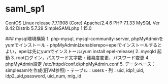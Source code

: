 # saml_sp1
CentOS Linux release 7.7.1908 (Core)
Apache/2.4.6
PHP 7.1.33
MySQL Ver 8.42 Distrib 5.7.29
SimpleSAMLphp 1.15.0

<Tips>
### mysql環境構築
1. php-mysql, mysql-community-server, phpMyAdminをyumでインストール
    - phpMyAdminはenablerepo=epelでインストールするとよい，epelは先にyumでインストール(yum install epel-release)
2. mysqld 起動
3. rootログイン，パスワード文字数・難易度変更，パスワード変更
4. phpMyAdmin設定 /etc/httpd/conf.d/phpMyAdmin.conf
5. データベース：simplesamlを作成(旧VM参照)
    - テーブル：users
    - 列：uid, idp1_uid, idp2_uid,password, uid_num, mig_id